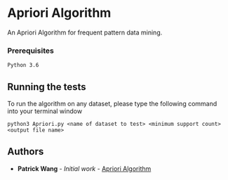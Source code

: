 # Apriori Algorithm

An Apriori Algorithm for frequent pattern data mining.

### Prerequisites

```
Python 3.6
```

## Running the tests

To run the algorithm on any dataset, please type the following command into your terminal window
```
python3 Apriori.py <name of dataset to test> <minimum support count> <output file name>
```

## Authors

* **Patrick Wang** - *Initial work* - [Apriori Algorithm](https://github.com/patrickkingg/Apriori-Algorithm)

